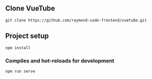 ## Clone VueTube
```
git clone https://github.com/raymond-code-frontend/vuetube.git
```

## Project setup
```
npm install
```

### Compiles and hot-reloads for development
```
npm run serve
```


